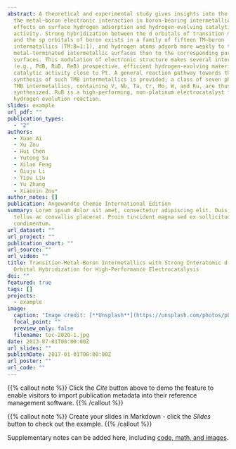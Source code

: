 ```yaml
---
abstract: A theoretical and experimental study gives insights into the nature of
  the metal–boron electronic interaction in boron-bearing intermetallics and its
  effects on surface hydrogen adsorption and hydrogen-evolving catalytic
  activity. Strong hybridization between the d orbitals of transition metal (TM)
  and the sp orbitals of boron exists in a family of fifteen TM–boron
  intermatallics (TM:B=1:1), and hydrogen atoms adsorb more weakly to the
  metal-terminated intermetallic surfaces than to the corresponding pure metal
  surfaces. This modulation of electronic structure makes several intermetallics
  (e.g., PdB, RuB, ReB) prospective, efficient hydrogen-evolving materials with
  catalytic activity close to Pt. A general reaction pathway towards the
  synthesis of such TMB intermetallics is provided; a class of seven phase-pure
  TMB intermetallics, containing V, Nb, Ta, Cr, Mo, W, and Ru, are thus
  synthesized. RuB is a high-performing, non-platinum electrocatalyst for the
  hydrogen evolution reaction.
slides: example
url_pdf: ""
publication_types:
  - "2"
authors:
  - Xuan Ai
  - Xu Zou
  - Hui Chen
  - Yutong Su
  - Xilan Feng
  - Qiuju Li
  - Yipu Liu
  - Yu Zhang
  - Xiaoxin Zou*
author_notes: []
publication: Angewandte Chemie International Edition
summary: Lorem ipsum dolor sit amet, consectetur adipiscing elit. Duis posuere
  tellus ac convallis placerat. Proin tincidunt magna sed ex sollicitudin
  condimentum.
url_dataset: ""
url_project: ""
publication_short: ""
url_source: ""
url_video: ""
title: Transition-Metal-Boron Intermetallics with Strong Interatomic d-sp
  Orbital Hybridization for High-Performance Electrocatalysis
doi: ""
featured: true
tags: []
projects:
  - example
image:
  caption: "Image credit: [**Unsplash**](https://unsplash.com/photos/pLCdAaMFLTE)"
  focal_point: ""
  preview_only: false
  filename: toc-2020-1.jpg
date: 2013-07-01T00:00:00Z
url_slides: ""
publishDate: 2017-01-01T00:00:00Z
url_poster: ""
url_code: ""
---
```


{{% callout note %}}
Click the *Cite* button above to demo the feature to enable visitors to import publication metadata into their reference management software.
{{% /callout %}}

{{% callout note %}}
Create your slides in Markdown - click the *Slides* button to check out the example.
{{% /callout %}}

Supplementary notes can be added here, including [code, math, and images](https://wowchemy.com/docs/writing-markdown-latex/).
